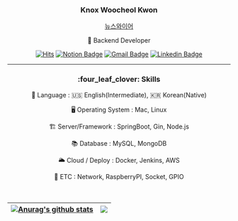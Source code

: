 <div align="center">
  
  ###  Knox Woocheol Kwon
  
 [뉴스와이어](https://www.newswire.co.kr/newsRead.php?no=958626)
  
🌱 Backend Developer

[![Hits](https://hits.seeyoufarm.com/api/count/incr/badge.svg?url=https%3A%2F%2Fgithub.com%2Fw00cheol%2Fhit-counter&count_bg=%2379C83D&title_bg=%23555555&icon=github.svg&icon_color=%23E7E7E7&title=Github&edge_flat=false)](https://hits.seeyoufarm.com)
[![Notion Badge](https://img.shields.io/badge/-Notion-92a8d1?logo=notion&logoColor=white&link=https://evening-glass-092.notion.site/103d6b26379b453d8ae1aa408a72d4a6)](https://evening-glass-092.notion.site/103d6b26379b453d8ae1aa408a72d4a6)
[![Gmail Badge](https://img.shields.io/badge/Gmail-d14836?style=flat-square&logo=Gmail&logoColor=white&link=mailto:kw8384@gmail.com)](mailto:kw8384@gmail.com)
[![Linkedin Badge](https://img.shields.io/badge/-LinkedIn-blue?style=flat-square&logo=Linkedin&logoColor=white&link=https://www.linkedin.com/in/우철-권-551584230/)](https://www.linkedin.com/in/우철-권-551584230/)

  
  ---
  
 <!--기술스택-->
<h3>:four_leaf_clover: Skills </h3>
  
💬 Language : 🇺🇸 English(Intermediate), 🇰🇷 Korean(Native)
  
🖥 Operating System : Mac, Linux
  
🏗 Server/Framework : SpringBoot, Gin, Node.js
  
📚 Database : MySQL, MongoDB
  
🌥 Cloud / Deploy : Docker, Jenkins, AWS
  
🎸 ETC : Network, RaspberryPI, Socket, GPIO
   <br/>
<br/><br/>

| <a href="https://github.com/w00cheol/github-readme-stats"><img align="center" src="https://github-readme-stats.vercel.app/api?username=w00cheol&show_icons=true&include_all_commits=true&theme=buefy&hide_border=true" alt="Anurag's github stats" /></a> | <a href="https://github.com/w00cheol/github-readme-stats"><img align="center" src="https://github-readme-stats.vercel.app/api/top-langs/?username=w00cheol&layout=compact&theme=buefy&hide_border=true" /></a> |
| ------------- | ------------- |
 
</div>
